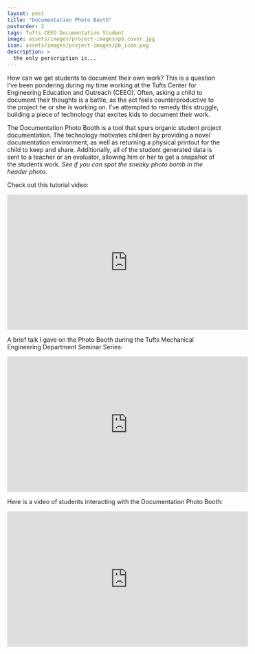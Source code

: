 ```yaml
---
layout: post
title: "Documentation Photo Booth"
postorder: 2
tags: Tufts CEEO Documentation Student 
image: assets/images/project-images/pb_cover.jpg
icon: assets/images/project-images/pb_icon.png
description: >
  the only perscription is...
---
```

How can we get students to document their own work? This is a question I’ve been pondering during my time working at the Tufts Center for Engineering Education and Outreach (CEEO). Often, asking a child to document their thoughts is a battle, as the act feels counterproductive to the project he or she is working on. I’ve attempted to remedy this struggle, building a piece of technology that excites kids to document their work.

The Documentation Photo Booth is a tool that spurs organic student project documentation. The technology motivates children by providing a novel documentation environment, as well as returning a physical printout for the child to keep and share. Additionally, all of the student generated data is sent to a teacher or an evaluator, allowing him or her to get a snapshot of the students work. 
*See if you can spot the sneaky photo bomb in the header photo.*

Check out this tutorial video:
<iframe width="560" height="315" src="https://www.youtube.com/embed/PUmCTy2Ice4?rel=0" frameborder="0" allowfullscreen></iframe><br>


A brief talk I gave on the Photo Booth during the Tufts Mechanical Engineering Department Seminar Series: 
<iframe width="560" height="315" src="https://www.youtube.com/embed/USPZNYanjTY?rel=0" frameborder="0" allowfullscreen></iframe><br>

Here is a video of students interacting with the Documentation Photo Booth:
<iframe width="560" height="315" src="https://www.youtube.com/embed/LoUqfide1Ek?rel=0" frameborder="0" allowfullscreen></iframe><br>